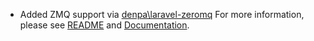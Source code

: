 ---
---
- Added ZMQ support via [denpa\laravel-zeromq](https://packagist.org/packages/denpa/laravel-zeromq)
For more information, please see [README](https://github.com/denpamusic/laravel-bitcoinrpc#zeromq) and [Documentation](https://github.com/bitcoin/bitcoin/blob/master/doc/zmq.md).
